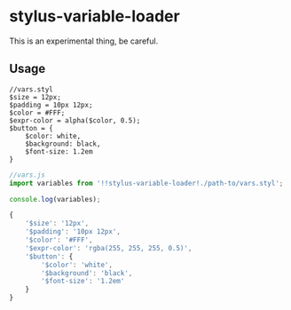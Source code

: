 # stylus-variable-loader

This is an experimental thing, be careful.

## Usage

``` stylus
//vars.styl
$size = 12px;
$padding = 10px 12px;
$color = #FFF;
$expr-color = alpha($color, 0.5);
$button = {
	$color: white,
	$background: black,
	$font-size: 1.2em
}
```

``` js
//vars.js
import variables from '!!stylus-variable-loader!./path-to/vars.styl';

console.log(variables);

{
    '$size': '12px',
    '$padding': '10px 12px',
    '$color': '#FFF',
    '$expr-color': 'rgba(255, 255, 255, 0.5)',
    '$button': {
        '$color': 'white',
        '$background': 'black',
        '$font-size': '1.2em'
    }
}

```
